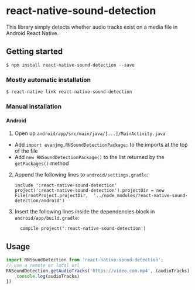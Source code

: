 
# react-native-sound-detection

This library simply detects whether audio tracks exist on a media file in Android React Native.

## Getting started

`$ npm install react-native-sound-detection --save`

### Mostly automatic installation

`$ react-native link react-native-sound-detection`

### Manual installation


#### Android

1. Open up `android/app/src/main/java/[...]/MainActivity.java`
  - Add `import evanjmg.RNSoundDetectionPackage;` to the imports at the top of the file
  - Add `new RNSoundDetectionPackage()` to the list returned by the `getPackages()` method
2. Append the following lines to `android/settings.gradle`:
  	```
  	include ':react-native-sound-detection'
  	project(':react-native-sound-detection').projectDir = new File(rootProject.projectDir, 	'../node_modules/react-native-sound-detection/android')
  	```
3. Insert the following lines inside the dependencies block in `android/app/build.gradle`:
  	```
      compile project(':react-native-sound-detection')
  	```


## Usage
```javascript
import RNSoundDetection from 'react-native-sound-detection';
// use a remote or local url
RNSoundDetection.getAudioTracks('https://video.com.mp4', (audioTracks) => {
	console.log(audioTracks)
})
```
